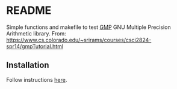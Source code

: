 # README

Simple functions and makefile to test [GMP](https://gmplib.org) GNU Multiple Precision Arithmetic library. From: https://www.cs.colorado.edu/~srirams/courses/csci2824-spr14/gmpTutorial.html

## Installation

Follow instructions [here](https://gmplib.org/manual/Installing-GMP.html#Installing-GMP).
